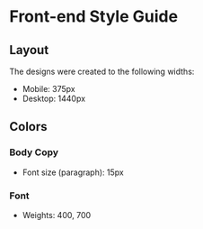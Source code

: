 # Front-end Style Guide

## Layout

The designs were created to the following widths:

- Mobile: 375px
- Desktop: 1440px

## Colors

<!-- - White: hsl(0, 0%, 100%)
- Light gray: hsl(212, 45%, 89%)
- Grayish blue: hsl(220, 15%, 55%)
- Dark blue: hsl(218, 44%, 22%) -->

### Body Copy

- Font size (paragraph): 15px

### Font

<!-- - Family: [Outfit](https://fonts.google.com/specimen/Outfit) -->
- Weights: 400, 700